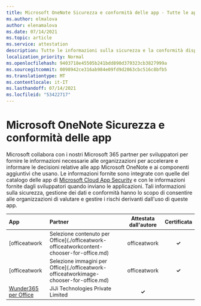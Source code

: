 ```yaml
---
title: Microsoft OneNote Sicurezza e conformità delle app - Tutte le app
ms.author: elmalova
author: elenamalova
ms.date: 07/14/2021
ms.topic: article
ms.service: attestation
description: Tutte le informazioni sulla sicurezza e la conformità disponibili per tutte Microsoft OneNote app.
localization_priority: Normal
ms.openlocfilehash: 9403718e45505b241bdd890d379323cb3827999a
ms.sourcegitcommit: 0098942ce316ab984e09fd9d2063cbc516c8bfb5
ms.translationtype: MT
ms.contentlocale: it-IT
ms.lasthandoff: 07/14/2021
ms.locfileid: "53422717"
---
```

# <a name="microsoft-onenote-apps-security-and-compliance"></a>Microsoft OneNote Sicurezza e conformità delle app

Microsoft collabora con i nostri Microsoft 365 partner per sviluppatori per fornire le informazioni necessarie alle organizzazioni per accelerare e informare le decisioni relative alle app Microsoft OneNote e ai componenti aggiuntivi che usano. Le informazioni fornite sono integrate con quelle del catalogo delle app di [Microsoft Cloud App Security](https://www.microsoft.com/en-us/enterprise-mobility-security/cloud-app-security) e con le informazioni fornite dagli sviluppatori quando inviano le applicazioni. Tali informazioni sulla sicurezza, gestione dei dati e conformità hanno lo scopo di consentire alle organizzazioni di valutare e gestire i rischi derivanti dall'uso di queste app.

| **App** | **Partner** | **Attestata dall'autore** | **Certificata** |
|:--------|:------------|:----------------------:|:-------------:|
| [officeatwork | Selezione contenuto per Office](./officeatwork-officeatworkcontent-chooser-for-office.md) | officeatwork | **✓** | <img alt="Certified application badge" src="../media/certified-badge.png" height="25" width="25" /> |
| [officeatwork | Selezione immagini per Office](./officeatwork-officeatworkimage-chooser-for-office.md) | officeatwork | **✓** |  |
| [Wunder365 per Office](./jiji-technologies-private-limited-wunder365-for-office.md) | JiJi Technologies Private Limited | **✓** |  |

